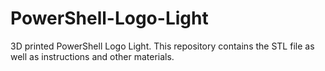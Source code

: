 # PowerShell-Logo-Light
3D printed PowerShell Logo Light. This repository contains the STL file as well as instructions and other materials.
